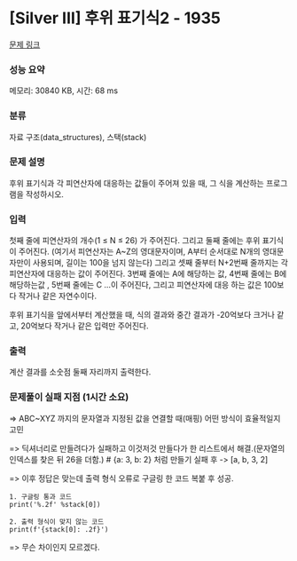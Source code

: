 # [Silver III] 후위 표기식2 - 1935 

[문제 링크](https://www.acmicpc.net/problem/1935) 

### 성능 요약

메모리: 30840 KB, 시간: 68 ms

### 분류

자료 구조(data_structures), 스택(stack)

### 문제 설명

<p>후위 표기식과 각 피연산자에 대응하는 값들이 주어져 있을 때, 그 식을 계산하는 프로그램을 작성하시오.</p>

### 입력 

 <p>첫째 줄에 피연산자의 개수(1 ≤ N ≤ 26) 가 주어진다. 그리고 둘째 줄에는 후위 표기식이 주어진다. (여기서 피연산자는 A~Z의 영대문자이며, A부터 순서대로 N개의 영대문자만이 사용되며, 길이는 100을 넘지 않는다) 그리고 셋째 줄부터 N+2번째 줄까지는 각 피연산자에 대응하는 값이 주어진다. 3번째 줄에는 A에 해당하는 값, 4번째 줄에는 B에 해당하는값 , 5번째 줄에는 C ...이 주어진다, 그리고 피연산자에 대응 하는 값은 100보다 작거나 같은 자연수이다.</p>

<p>후위 표기식을 앞에서부터 계산했을 때, 식의 결과와 중간 결과가 -20억보다 크거나 같고, 20억보다 작거나 같은 입력만 주어진다.</p>

### 출력 

 <p>계산 결과를 소숫점 둘째 자리까지 출력한다.</p>

### 문제풀이 실패 지점 (1시간 소요)

=> ABC~XYZ 까지의 문자열과 지정된 값을 연결할 때(매핑) 어떤 방식이 효율적일지 고민

=> 딕셔너리로 만들려다가 실패하고 이것저것 만들다가 한 리스트에서 해결.(문자열의 인덱스를 찾은 뒤 26을 더함.)   # {a: 3, b: 2} 처럼 만들기 실패 후 -> [a, b, 3, 2]

=> 이후 정답은 맞는데 출력 형식 오류로 구글링 한 코드 복붙 후 성공.

```
1. 구글링 통과 코드
print('%.2f' %stack[0])

2. 출력 형식이 맞지 않는 코드
print(f'{stack[0]: .2f}')
```
=> 무슨 차이인지 모르겠다.
